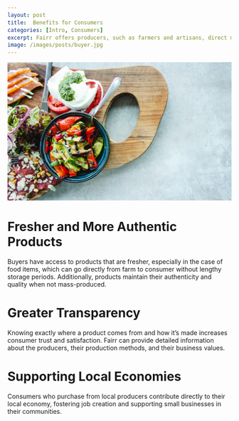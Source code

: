 ```yaml
---
layout: post
title:  Benefits for Consumers
categories: [Intro, Consumers]
excerpt: Fairr offers producers, such as farmers and artisans, direct market access to a broader consumer base, increased visibility, data-driven insights, and community support, enabling them to enhance profits, optimize products, and connect with like-minded businesses and consumers.
image: /images/posts/buyer.jpg
---
```

![alt text](/images/posts/buyer.jpg "Local resident")

# Fresher and More Authentic Products
Buyers have access to products that are fresher, especially in the case of food items, which can go directly from farm to consumer without lengthy storage periods. Additionally, products maintain their authenticity and quality when not mass-produced.
                    
# Greater Transparency
Knowing exactly where a product comes from and how it’s made increases consumer trust and satisfaction. Fairr can provide detailed information about the producers, their production methods, and their business values.
                    
# Supporting Local Economies
Consumers who purchase from local producers contribute directly to their local economy, fostering job creation and supporting small businesses in their communities.